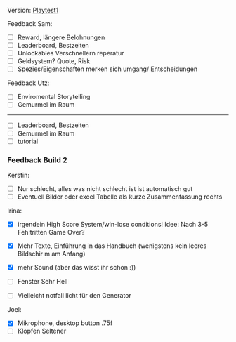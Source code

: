 Version: [Playtest1](https://github.com/M1st3r-G/StellarSuspicion/releases/tag/v0.2)

Feedback Sam:
- [ ] Reward, längere Belohnungen
- [ ] Leaderboard, Bestzeiten
- [ ] Unlockables Verschnellern reperatur
- [ ] Geldsystem? Quote, Risk
- [ ] Spezies/Eigenschaften merken sich umgang/ Entscheidungen

Feedback Utz:
- [ ] Enviromental Storytelling
- [ ] Gemurmel im Raum
---
- [ ] Leaderboard, Bestzeiten
- [ ] Gemurmel im Raum
- [ ] tutorial

### Feedback Build 2
Kerstin:
- [ ] Nur schlecht, alles was nicht schlecht ist ist automatisch gut
- [ ] Eventuell Bilder oder excel Tabelle als kurze Zusammenfassung rechts

Irina:
- [x] irgendein High Score System/win-lose conditions! Idee: Nach 3-5 Fehltritten Game Over?
- [x] Mehr Texte, Einführung in das Handbuch (wenigstens kein leeres Bildschir m am Anfang)
- [x] mehr Sound (aber das wisst ihr schon :))

- [ ] Fenster Sehr Hell
- [ ] Vielleicht notfall licht für den Generator

Joel:
- [x] Mikrophone, desktop button .75f
- [ ] Klopfen Seltener